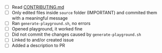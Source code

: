 - [ ] Read [CONTRIBUTING.md](https://github.com/ochococo/Design-Patterns-In-Swift/blob/master/CONTRIBUTING.md])
- [ ] Only edited files inside `source` folder (IMPORTANT) and commited them with a meaningful message
- [ ] Ran `generate-playground.sh`, no errors
- [ ] Opened playground, it worked fine
- [ ] Did not commit the changes caused by `generate-playground.sh`
- [ ] Linked to and/or created issue
- [ ] Added a description to PR
